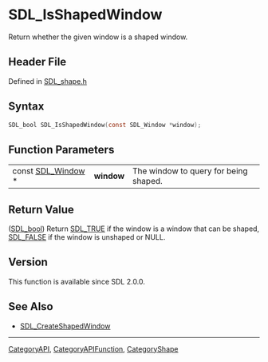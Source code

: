 # SDL_IsShapedWindow

Return whether the given window is a shaped window.

## Header File

Defined in [SDL_shape.h](https://github.com/libsdl-org/SDL/blob/SDL2/include/SDL_shape.h)

## Syntax

```c
SDL_bool SDL_IsShapedWindow(const SDL_Window *window);
```

## Function Parameters

|                                  |            |                                       |
| -------------------------------- | ---------- | ------------------------------------- |
| const [SDL_Window](SDL_Window) * | **window** | The window to query for being shaped. |

## Return Value

([SDL_bool](SDL_bool)) Return [SDL_TRUE](SDL_TRUE) if the window is a
window that can be shaped, [SDL_FALSE](SDL_FALSE) if the window is unshaped
or NULL.

## Version

This function is available since SDL 2.0.0.

## See Also

- [SDL_CreateShapedWindow](SDL_CreateShapedWindow)

----
[CategoryAPI](CategoryAPI), [CategoryAPIFunction](CategoryAPIFunction), [CategoryShape](CategoryShape)

